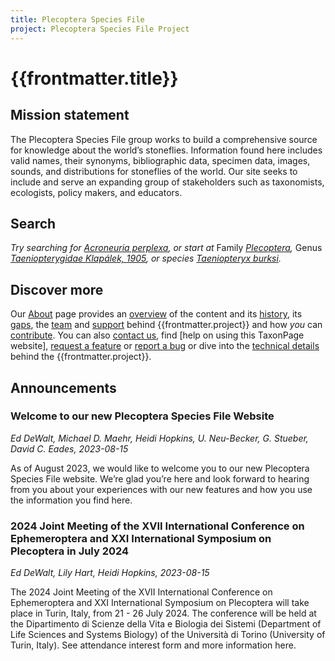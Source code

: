 ```yaml
---
title: Plecoptera Species File
project: Plecoptera Species File Project
---
```


# {{frontmatter.title}}
  
## Mission statement
The Plecoptera Species File group works to build a comprehensive source for knowledge about the world’s stoneflies. Information found here includes valid names, their synonyms, bibliographic data, specimen data, images, sounds, and distributions for stoneflies of the world. Our site seeks to include and serve an expanding group of stakeholders such as taxonomists, ecologists, policy makers, and educators.
   			 
## Search

<autocomplete-otu class="w-80"/>

_Try searching for _[Acroneuria perplexa](http://plecoptera.speciesfile.org/Common/Basic/taxa.aspx?TaxonNameID=3293)_, or start at_ Family _[Plecoptera](http://plecoptera.speciesfile.org/Common/basic/Taxa.aspx?TaxonNameID=1152749),_ Genus _[Taeniopterygidae Klapálek, 1905](http://plecoptera.speciesfile.org/Common/Basic/Taxa.aspx?TaxonNameID=1155286), or species [Taeniopteryx burksi](http://plecoptera.speciesfile.org/Common/Basic/taxa.aspx?TaxonNameID=2128)._

## Discover more

Our [About](/about) page provides an [overview](/about#overview) of the content and its [history](/about#history), its [gaps](about#gaps), the [team](about#team) and [support](about#support) behind {{frontmatter.project}} and how _you_ can [contribute](about#contribute). You can also [contact us](/about#contact), find [help on using this TaxonPage website], [request a feature]() or [report a bug]() or dive into the [technical details](/about#technical) behind the {{frontmatter.project}}.

## Announcements
### Welcome to our new Plecoptera Species File Website
_Ed DeWalt, Michael D. Maehr, Heidi Hopkins, U. Neu-Becker, G. Stueber,  David C. Eades, 2023-08-15_
<p>As of August 2023, we would like to welcome you to our new Plecoptera Species File website. We’re glad you’re here and look forward to hearing from you about your experiences with our new features and how you use the information you find here.
</p>

### 2024 Joint Meeting of the XVII International Conference on Ephemeroptera and XXI International Symposium on Plecoptera in July 2024
_Ed DeWalt, Lily Hart, Heidi Hopkins, 2023-08-15_  

The 2024 Joint Meeting of the XVII International Conference on Ephemeroptera and XXI International Symposium on Plecoptera will take place in Turin, Italy, from 21 - 26 July 2024. The conference will be held at the Dipartimento di Scienze della Vita e Biologia dei Sistemi (Department of Life Sciences and Systems Biology) of the Università di Torino (University of Turin, Italy). See attendance interest form and more information here.

   
